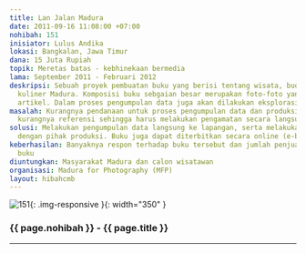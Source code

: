 ```yaml
---
title: Lan Jalan Madura
date: 2011-09-16 11:08:00 +07:00
nohibah: 151
inisiator: Lulus Andika
lokasi: Bangkalan, Jawa Timur
dana: 15 Juta Rupiah
topik: Meretas batas - kebhinekaan bermedia
lama: September 2011 - Februari 2012
deskripsi: Sebuah proyek pembuatan buku yang berisi tentang wisata, budaya, serta
  kuliner Madura. Komposisi buku sebgaian besar merupakan foto-foto yang disertai
  artikel. Dalam proses pengumpulan data juga akan dilakukan eksplorasi di Pulau Madura
masalah: Kurangnya pendanaan untuk proses pengumpulan data dan produksi buku, serta
  kurangnya referensi sehingga harus melakukan pengamatan secara langsung
solusi: Melakukan pengumpulan data langsung ke lapangan, serta melakukan kerja sama
  dengan pihak produksi. Buku juga dapat diterbitkan secara online (e-book)
keberhasilan: Banyaknya respon terhadap buku tersebut dan jumlah penjualan/pengandaan
  buku
diuntungkan: Masyarakat Madura dan calon wisatawan
organisasi: Madura for Photography (MFP)
layout: hibahcmb
---
```


![151](/static/img/hibahcmb/151.png){: .img-responsive }{: width="350" }

### {{ page.nohibah }} - {{ page.title }}

---
